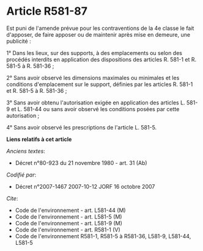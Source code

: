# Article R581-87

Est puni de l'amende prévue pour les contraventions de la 4e classe le fait d'apposer, de faire apposer ou de maintenir après
mise en demeure, une publicité :

1° Dans les lieux, sur des supports, à des emplacements ou selon des procédés interdits en application des dispositions des
articles R. 581-1 et R. 581-5 à R. 581-36 ;

2° Sans avoir observé les dimensions maximales ou minimales et les conditions d'emplacement sur le support, définies par les
articles R. 581-1 et R. 581-5 à R. 581-36 ;

3° Sans avoir obtenu l'autorisation exigée en application des articles L. 581-9 et L. 581-44 ou sans avoir observé les
conditions posées par cette autorisation ;

4° Sans avoir observé les prescriptions de l'article L. 581-5.

**Liens relatifs à cet article**

_Anciens textes_:

  - Décret n°80-923 du 21 novembre 1980 - art. 31 (Ab)

_Codifié par_:

  - Décret n°2007-1467 2007-10-12 JORF 16 octobre 2007

_Cite_:

  - Code de l'environnement - art. L581-44 (M)
  - Code de l'environnement - art. L581-5 (M)
  - Code de l'environnement - art. L581-9 (M)
  - Code de l'environnement - art. R581-1 (V)
  - Code de l'environnement R581-1, R581-5 à R581-36, L581-9, L581-44, L581-5
